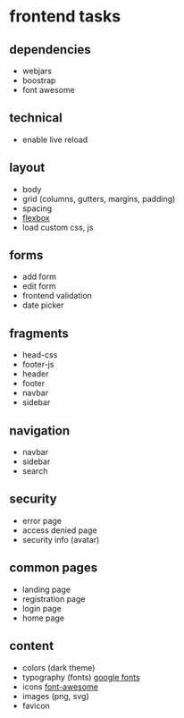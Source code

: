 # frontend tasks

## dependencies
- webjars
- boostrap
- font awesome

## technical
- enable live reload

## layout
- body
- grid (columns, gutters, margins, padding)
- spacing
- [flexbox](https://css-tricks.com/snippets/css/a-guide-to-flexbox/) 
- load custom css, js

## forms
- add form
- edit form
- frontend validation
- date picker

## fragments
- head-css
- footer-js
- header
- footer
- navbar
- sidebar

## navigation
- navbar
- sidebar
- search

## security
- error page
- access denied page
- security info (avatar)

## common pages
- landing page
- registration page
- login page
- home page

## content
- colors (dark theme)
- typography (fonts) [google fonts](https://fonts.google.com/?query=roboto)
- icons [font-awesome](https://fontawesome.com/v5.15/icons?m=free)
- images (png, svg)
- favicon
